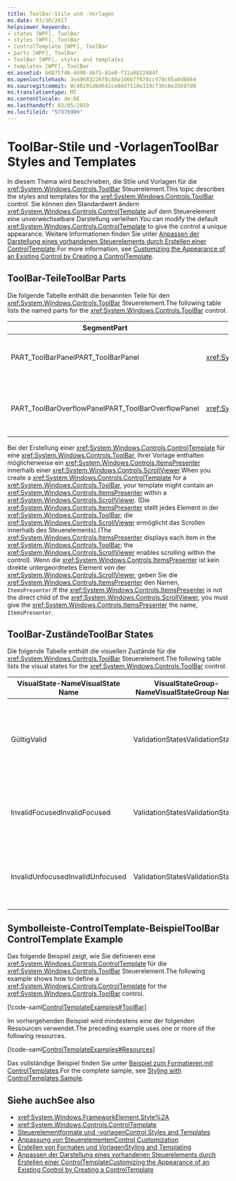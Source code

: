 ```yaml
---
title: ToolBar-Stile und -Vorlagen
ms.date: 03/30/2017
helpviewer_keywords:
- states [WPF], ToolBar
- styles [WPF], ToolBar
- ControlTemplate [WPF], ToolBar
- parts [WPF], ToolBar
- ToolBar [WPF], styles and templates
- templates [WPF], ToolBar
ms.assetid: bd875f46-4690-46f5-81e0-f11a9822484f
ms.openlocfilehash: 3e49683226f8c88a1d6bff678cc978c95a0d6864
ms.sourcegitcommit: 0c48191d6d641ce88d7510e319cf38c0e35697d0
ms.translationtype: MT
ms.contentlocale: de-DE
ms.lasthandoff: 03/05/2019
ms.locfileid: "57376909"
---
```

# <a name="toolbar-styles-and-templates"></a><span data-ttu-id="75d68-102">ToolBar-Stile und -Vorlagen</span><span class="sxs-lookup"><span data-stu-id="75d68-102">ToolBar Styles and Templates</span></span>
<span data-ttu-id="75d68-103">In diesem Thema wird beschrieben, die Stile und Vorlagen für die <xref:System.Windows.Controls.ToolBar> Steuerelement.</span><span class="sxs-lookup"><span data-stu-id="75d68-103">This topic describes the styles and templates for the <xref:System.Windows.Controls.ToolBar> control.</span></span> <span data-ttu-id="75d68-104">Sie können den Standardwert ändern <xref:System.Windows.Controls.ControlTemplate> auf dem Steuerelement eine unverwechselbare Darstellung verleihen.</span><span class="sxs-lookup"><span data-stu-id="75d68-104">You can modify the default <xref:System.Windows.Controls.ControlTemplate> to give the control a unique appearance.</span></span> <span data-ttu-id="75d68-105">Weitere Informationen finden Sie unter [Anpassen der Darstellung eines vorhandenen Steuerelements durch Erstellen einer ControlTemplate](customizing-the-appearance-of-an-existing-control.md).</span><span class="sxs-lookup"><span data-stu-id="75d68-105">For more information, see [Customizing the Appearance of an Existing Control by Creating a ControlTemplate](customizing-the-appearance-of-an-existing-control.md).</span></span>  
  
## <a name="toolbar-parts"></a><span data-ttu-id="75d68-106">ToolBar-Teile</span><span class="sxs-lookup"><span data-stu-id="75d68-106">ToolBar Parts</span></span>  
 <span data-ttu-id="75d68-107">Die folgende Tabelle enthält die benannten Teile für den <xref:System.Windows.Controls.ToolBar> Steuerelement.</span><span class="sxs-lookup"><span data-stu-id="75d68-107">The following table lists the named parts for the <xref:System.Windows.Controls.ToolBar> control.</span></span>  
  
|<span data-ttu-id="75d68-108">Segment</span><span class="sxs-lookup"><span data-stu-id="75d68-108">Part</span></span>|<span data-ttu-id="75d68-109">Typ</span><span class="sxs-lookup"><span data-stu-id="75d68-109">Type</span></span>|<span data-ttu-id="75d68-110">Beschreibung</span><span class="sxs-lookup"><span data-stu-id="75d68-110">Description</span></span>|  
|-|-|-|  
|<span data-ttu-id="75d68-111">PART_ToolBarPanel</span><span class="sxs-lookup"><span data-stu-id="75d68-111">PART_ToolBarPanel</span></span>|<xref:System.Windows.Controls.Primitives.ToolBarPanel>|<span data-ttu-id="75d68-112">Das Objekt, das die Steuerelemente enthält, auf die <xref:System.Windows.Controls.ToolBar>.</span><span class="sxs-lookup"><span data-stu-id="75d68-112">The object that contains the controls on the <xref:System.Windows.Controls.ToolBar>.</span></span>|  
|<span data-ttu-id="75d68-113">PART_ToolBarOverflowPanel</span><span class="sxs-lookup"><span data-stu-id="75d68-113">PART_ToolBarOverflowPanel</span></span>|<xref:System.Windows.Controls.Primitives.ToolBarOverflowPanel>|<span data-ttu-id="75d68-114">Das Objekt, das die Steuerelemente enthält, die im Überlaufbereich des sind die <xref:System.Windows.Controls.ToolBar>.</span><span class="sxs-lookup"><span data-stu-id="75d68-114">The object that contains the controls that are in the overflow area of the <xref:System.Windows.Controls.ToolBar>.</span></span>|  
  
 <span data-ttu-id="75d68-115">Bei der Erstellung einer <xref:System.Windows.Controls.ControlTemplate> für eine <xref:System.Windows.Controls.ToolBar>, Ihrer Vorlage enthalten möglicherweise ein <xref:System.Windows.Controls.ItemsPresenter> innerhalb einer <xref:System.Windows.Controls.ScrollViewer>.</span><span class="sxs-lookup"><span data-stu-id="75d68-115">When you create a <xref:System.Windows.Controls.ControlTemplate> for a <xref:System.Windows.Controls.ToolBar>, your template might contain an <xref:System.Windows.Controls.ItemsPresenter> within a <xref:System.Windows.Controls.ScrollViewer>.</span></span> <span data-ttu-id="75d68-116">(Die <xref:System.Windows.Controls.ItemsPresenter> stellt jedes Element in der <xref:System.Windows.Controls.ToolBar>; die <xref:System.Windows.Controls.ScrollViewer> ermöglicht das Scrollen innerhalb des Steuerelements).</span><span class="sxs-lookup"><span data-stu-id="75d68-116">(The <xref:System.Windows.Controls.ItemsPresenter> displays each item in the <xref:System.Windows.Controls.ToolBar>; the <xref:System.Windows.Controls.ScrollViewer> enables scrolling within the control).</span></span>  <span data-ttu-id="75d68-117">Wenn die <xref:System.Windows.Controls.ItemsPresenter> ist kein direkte untergeordnetes Element von der <xref:System.Windows.Controls.ScrollViewer>, geben Sie die <xref:System.Windows.Controls.ItemsPresenter> den Namen, `ItemsPresenter`.</span><span class="sxs-lookup"><span data-stu-id="75d68-117">If the <xref:System.Windows.Controls.ItemsPresenter> is not the direct child of the <xref:System.Windows.Controls.ScrollViewer>, you must give the <xref:System.Windows.Controls.ItemsPresenter> the name, `ItemsPresenter`.</span></span>  
  
## <a name="toolbar-states"></a><span data-ttu-id="75d68-118">ToolBar-Zustände</span><span class="sxs-lookup"><span data-stu-id="75d68-118">ToolBar States</span></span>  
 <span data-ttu-id="75d68-119">Die folgende Tabelle enthält die visuellen Zustände für die <xref:System.Windows.Controls.ToolBar> Steuerelement.</span><span class="sxs-lookup"><span data-stu-id="75d68-119">The following table lists the visual states for the <xref:System.Windows.Controls.ToolBar> control.</span></span>  
  
|<span data-ttu-id="75d68-120">VisualState-Name</span><span class="sxs-lookup"><span data-stu-id="75d68-120">VisualState Name</span></span>|<span data-ttu-id="75d68-121">VisualStateGroup-Name</span><span class="sxs-lookup"><span data-stu-id="75d68-121">VisualStateGroup Name</span></span>|<span data-ttu-id="75d68-122">Beschreibung</span><span class="sxs-lookup"><span data-stu-id="75d68-122">Description</span></span>|  
|-|-|-|  
|<span data-ttu-id="75d68-123">Gültig</span><span class="sxs-lookup"><span data-stu-id="75d68-123">Valid</span></span>|<span data-ttu-id="75d68-124">ValidationStates</span><span class="sxs-lookup"><span data-stu-id="75d68-124">ValidationStates</span></span>|<span data-ttu-id="75d68-125">Das Steuerelement verwendet die <xref:System.Windows.Controls.Validation> Klasse und die <xref:System.Windows.Controls.Validation.HasError%2A?displayProperty=nameWithType> angefügte Eigenschaft `false`.</span><span class="sxs-lookup"><span data-stu-id="75d68-125">The control uses the <xref:System.Windows.Controls.Validation> class and the <xref:System.Windows.Controls.Validation.HasError%2A?displayProperty=nameWithType> attached property is `false`.</span></span>|  
|<span data-ttu-id="75d68-126">InvalidFocused</span><span class="sxs-lookup"><span data-stu-id="75d68-126">InvalidFocused</span></span>|<span data-ttu-id="75d68-127">ValidationStates</span><span class="sxs-lookup"><span data-stu-id="75d68-127">ValidationStates</span></span>|<span data-ttu-id="75d68-128">Die <xref:System.Windows.Controls.Validation.HasError%2A?displayProperty=nameWithType> angefügte Eigenschaft `true` hat das Steuerelement den Fokus besitzt.</span><span class="sxs-lookup"><span data-stu-id="75d68-128">The <xref:System.Windows.Controls.Validation.HasError%2A?displayProperty=nameWithType> attached property is `true` has the control has focus.</span></span>|  
|<span data-ttu-id="75d68-129">InvalidUnfocused</span><span class="sxs-lookup"><span data-stu-id="75d68-129">InvalidUnfocused</span></span>|<span data-ttu-id="75d68-130">ValidationStates</span><span class="sxs-lookup"><span data-stu-id="75d68-130">ValidationStates</span></span>|<span data-ttu-id="75d68-131">Die <xref:System.Windows.Controls.Validation.HasError%2A?displayProperty=nameWithType> angefügte Eigenschaft `true` hat das Steuerelement keinen Fokus besitzt.</span><span class="sxs-lookup"><span data-stu-id="75d68-131">The <xref:System.Windows.Controls.Validation.HasError%2A?displayProperty=nameWithType> attached property is `true` has the control does not have focus.</span></span>|  
  
## <a name="toolbar-controltemplate-example"></a><span data-ttu-id="75d68-132">Symbolleiste-ControlTemplate-Beispiel</span><span class="sxs-lookup"><span data-stu-id="75d68-132">ToolBar ControlTemplate Example</span></span>  
 <span data-ttu-id="75d68-133">Das folgende Beispiel zeigt, wie Sie definieren eine <xref:System.Windows.Controls.ControlTemplate> für die <xref:System.Windows.Controls.ToolBar> Steuerelement.</span><span class="sxs-lookup"><span data-stu-id="75d68-133">The following example shows how to define a <xref:System.Windows.Controls.ControlTemplate> for the <xref:System.Windows.Controls.ToolBar> control.</span></span>  
  
 [!code-xaml[ControlTemplateExamples#ToolBar](~/samples/snippets/csharp/VS_Snippets_Wpf/ControlTemplateExamples/CS/resources/toolbar.xaml#toolbar)]  
  
 <span data-ttu-id="75d68-134">Im vorhergehenden Beispiel wird mindestens eine der folgenden Ressourcen verwendet.</span><span class="sxs-lookup"><span data-stu-id="75d68-134">The preceding example uses one or more of the following resources.</span></span>  
  
 [!code-xaml[ControlTemplateExamples#Resources](~/samples/snippets/csharp/VS_Snippets_Wpf/ControlTemplateExamples/CS/resources/shared.xaml#resources)]  
  
 <span data-ttu-id="75d68-135">Das vollständige Beispiel finden Sie unter [Beispiel zum Formatieren mit ControlTemplates](https://github.com/Microsoft/WPF-Samples/tree/master/Styles%20&%20Templates/IntroToStylingAndTemplating).</span><span class="sxs-lookup"><span data-stu-id="75d68-135">For the complete sample, see [Styling with ControlTemplates Sample](https://github.com/Microsoft/WPF-Samples/tree/master/Styles%20&%20Templates/IntroToStylingAndTemplating).</span></span>  
  
## <a name="see-also"></a><span data-ttu-id="75d68-136">Siehe auch</span><span class="sxs-lookup"><span data-stu-id="75d68-136">See also</span></span>
- <xref:System.Windows.FrameworkElement.Style%2A>
- <xref:System.Windows.Controls.ControlTemplate>
- [<span data-ttu-id="75d68-137">Steuerelementformate und -vorlagen</span><span class="sxs-lookup"><span data-stu-id="75d68-137">Control Styles and Templates</span></span>](control-styles-and-templates.md)
- [<span data-ttu-id="75d68-138">Anpassung von Steuerelementen</span><span class="sxs-lookup"><span data-stu-id="75d68-138">Control Customization</span></span>](control-customization.md)
- [<span data-ttu-id="75d68-139">Erstellen von Formaten und Vorlagen</span><span class="sxs-lookup"><span data-stu-id="75d68-139">Styling and Templating</span></span>](styling-and-templating.md)
- [<span data-ttu-id="75d68-140">Anpassen der Darstellung eines vorhandenen Steuerelements durch Erstellen einer ControlTemplate</span><span class="sxs-lookup"><span data-stu-id="75d68-140">Customizing the Appearance of an Existing Control by Creating a ControlTemplate</span></span>](customizing-the-appearance-of-an-existing-control.md)
